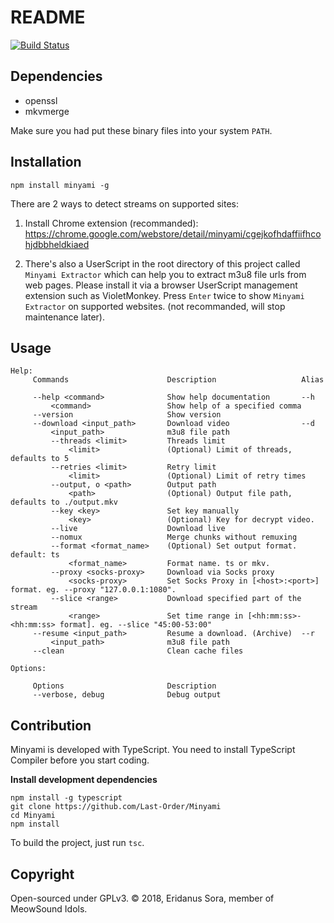 # README
[![Build Status](https://travis-ci.org/Last-Order/Minyami.svg?branch=master)](https://travis-ci.org/Last-Order/Minyami)

## Dependencies

* openssl
* mkvmerge

Make sure you had put these binary files into your system `PATH`.

## Installation

`npm install minyami -g`

There are 2 ways to detect streams on supported sites:

1. Install Chrome extension (recommanded): https://chrome.google.com/webstore/detail/minyami/cgejkofhdaffiifhcohjdbbheldkiaed

2. There's also a UserScript in the root directory of this project called `Minyami Extractor` which can help you to extract m3u8 file urls from web pages. Please install it via a browser UserScript management extension such as VioletMonkey. Press `Enter` twice to show `Minyami Extractor` on supported websites. (not recommanded, will stop maintenance later). 



## Usage

```
Help:
     Commands                      Description                   Alias

     --help <command>              Show help documentation       --h
         <command>                 Show help of a specified comma
     --version                     Show version
     --download <input_path>       Download video                --d
         <input_path>              m3u8 file path
         --threads <limit>         Threads limit
             <limit>               (Optional) Limit of threads, defaults to 5
         --retries <limit>         Retry limit
             <limit>               (Optional) Limit of retry times
         --output, o <path>        Output path
             <path>                (Optional) Output file path, defaults to ./output.mkv
         --key <key>               Set key manually
             <key>                 (Optional) Key for decrypt video.
         --live                    Download live
         --nomux                   Merge chunks without remuxing
         --format <format_name>    (Optional) Set output format. default: ts
             <format_name>         Format name. ts or mkv.
         --proxy <socks-proxy>     Download via Socks proxy
             <socks-proxy>         Set Socks Proxy in [<host>:<port>] format. eg. --proxy "127.0.0.1:1080".
         --slice <range>           Download specified part of the stream
             <range>               Set time range in [<hh:mm:ss>-<hh:mm:ss> format]. eg. --slice "45:00-53:00"
     --resume <input_path>         Resume a download. (Archive)  --r
         <input_path>              m3u8 file path
     --clean                       Clean cache files

Options:

     Options                       Description
     --verbose, debug              Debug output
```

## Contribution

Minyami is developed with TypeScript. You need to install TypeScript Compiler before you start coding.

**Install development dependencies**

```
npm install -g typescript
git clone https://github.com/Last-Order/Minyami
cd Minyami
npm install
```

To build the project, just run `tsc`.

## Copyright

Open-sourced under GPLv3. © 2018, Eridanus Sora, member of MeowSound Idols.
